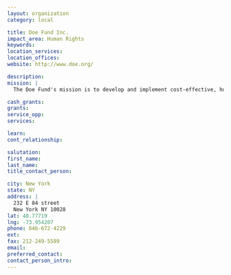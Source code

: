 ```yaml
---
layout: organization
category: local

title: Doe Fund Inc.
impact_area: Human Rights
keywords: 
location_services: 
location_offices: 
website: http://www.doe.org/

description: 
mission: |
  The Doe Fund's mission is to develop and implement cost-effective, holistic programs that meet the needs of a diverse population working to break the cycles of homelessness, addiction, and criminal recidivism. All of The Doe Fund's programs and innovative business ventures ultimately strive to help homeless and formerly incarcerated individuals achieve permanent self-sufficiency.

cash_grants: 
grants: 
service_opp: 
services: 

learn: 
cont_relationship: 

salutation: 
first_name: 
last_name: 
title_contact_person: 

city: New York
state: NY
address: |
  232 E 84 street  
  New York NY 10028
lat: 40.77719
lng: -73.954207
phone: 646-672-4229
ext: 
fax: 212-249-5589
email: 
preferred_contact: 
contact_person_intro: 
---
```

